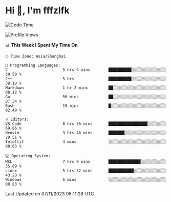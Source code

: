 # Hi 👋, I'm fffzlfk

<!--START_SECTION:waka-->
![Code Time](http://img.shields.io/badge/Code%20Time-549%20hrs%2057%20mins-blue)

![Profile Views](http://img.shields.io/badge/Profile%20Views-0-blue)

📊 **This Week I Spent My Time On** 

```text
🕑︎ Time Zone: Asia/Shanghai

💬 Programming Languages: 
C                        5 hrs 4 mins        ██████████░░░░░░░░░░░░░░░   39.59 % 
C++                      5 hrs               ██████████░░░░░░░░░░░░░░░   39.10 % 
Markdown                 1 hr 2 mins         ██░░░░░░░░░░░░░░░░░░░░░░░   08.12 % 
Go                       56 mins             ██░░░░░░░░░░░░░░░░░░░░░░░   07.34 % 
Bash                     19 mins             █░░░░░░░░░░░░░░░░░░░░░░░░   02.49 % 

🔥 Editors: 
VS Code                  8 hrs 56 mins       █████████████████░░░░░░░░   69.86 % 
Neovim                   3 hrs 46 mins       ███████░░░░░░░░░░░░░░░░░░   29.51 % 
IntelliJ                 4 mins              ░░░░░░░░░░░░░░░░░░░░░░░░░   00.63 % 

💻 Operating System: 
WSL                      7 hrs 9 mins        ██████████████░░░░░░░░░░░   55.89 % 
Linux                    5 hrs 32 mins       ███████████░░░░░░░░░░░░░░   43.28 % 
Windows                  6 mins              ░░░░░░░░░░░░░░░░░░░░░░░░░   00.83 % 
```


 Last Updated on 07/11/2023 06:11:28 UTC
<!--END_SECTION:waka-->
